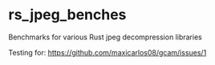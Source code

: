 # rs_jpeg_benches
Benchmarks for various Rust jpeg decompression libraries

Testing for: https://github.com/maxicarlos08/gcam/issues/1
